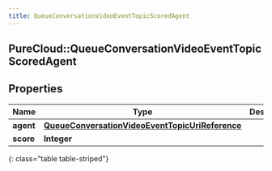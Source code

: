 ```yaml
---
title: QueueConversationVideoEventTopicScoredAgent
---
```

## PureCloud::QueueConversationVideoEventTopicScoredAgent

## Properties

|Name | Type | Description | Notes|
|------------ | ------------- | ------------- | -------------|
| **agent** | [**QueueConversationVideoEventTopicUriReference**](QueueConversationVideoEventTopicUriReference.html) |  | [optional] |
| **score** | **Integer** |  | [optional] |
{: class="table table-striped"}


